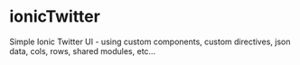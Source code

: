 # ionicTwitter
Simple Ionic Twitter UI - using custom components, custom directives, json data, cols, rows, shared modules, etc...
